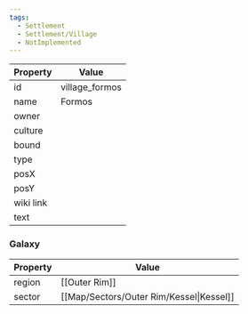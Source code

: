 ```yaml
---
tags:
  - Settlement
  - Settlement/Village
  - NotImplemented
---
```


| Property  | Value          |
| --------- | -------------- |
| id        | village_formos |
| name      | Formos         |
| owner     |                |
| culture   |                |
| bound     |                |
| type      |                |
| posX      |                |
| posY      |                |
| wiki link |                |
| text      |                |

### Galaxy
| Property | Value                                    |
| -------- | ---------------------------------------- |
| region   | [[Outer Rim]]                            |
| sector   | [[Map/Sectors/Outer Rim/Kessel\|Kessel]] |
